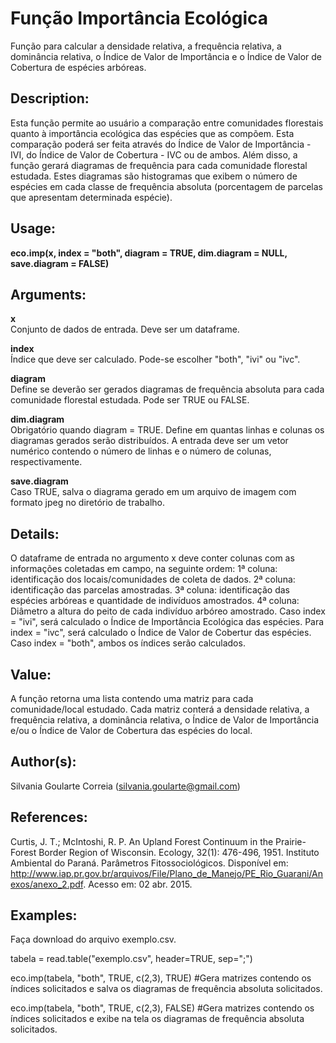 # Função Importância Ecológica #

Função para calcular a densidade relativa, a frequência relativa, a dominância relativa, o Índice de Valor de Importância e o Índice de Valor de Cobertura de espécies arbóreas.

## Description: ##

Esta função permite ao usuário a comparação entre comunidades florestais quanto à importância ecológica das espécies que as compõem. Esta comparação poderá ser feita através do Índice de Valor de Importância - IVI, do Índice de Valor de Cobertura - IVC ou de ambos. Além disso, a função gerará diagramas de frequência para cada comunidade florestal estudada. Estes diagramas são histogramas que exibem o número de espécies em cada classe de frequência absoluta (porcentagem de parcelas que apresentam determinada espécie).

## Usage: ##

**eco.imp(x, index = "both", diagram = TRUE, dim.diagram = NULL, save.diagram = FALSE)**

## Arguments: ##

**x**	              
Conjunto de dados de entrada. Deve ser um dataframe.

**index**			      
Índice que deve ser calculado. Pode-se escolher "both", "ivi" ou "ivc".

**diagram**			    
Define se deverão ser gerados diagramas de frequência absoluta para cada comunidade florestal estudada. Pode ser TRUE ou FALSE.

**dim.diagram**	    
Obrigatório quando diagram = TRUE. Define em quantas linhas e colunas os diagramas gerados serão distribuídos. A entrada deve ser um vetor numérico contendo o número de linhas e o número de colunas, respectivamente.

**save.diagram**	  
Caso TRUE, salva o diagrama gerado em um arquivo de imagem com formato jpeg no diretório de trabalho. 

## Details: ##

O dataframe de entrada no argumento x deve conter colunas com as informações coletadas em campo, na seguinte ordem:
	1ª coluna: identificação dos locais/comunidades de coleta de dados.
	2ª coluna: identificação das parcelas amostradas.
	3ª coluna: identificação das espécies arbóreas e quantidade de indivíduos amostrados.
	4ª coluna: Diâmetro a altura do peito de cada indivíduo arbóreo amostrado.
Caso index = "ivi", será calculado o Índice de Importância Ecológica das espécies. Para index = "ivc", será calculado o Índice de Valor de Cobertur das espécies. Caso index = "both", ambos os índices serão calculados.

## Value: ##

A função retorna uma lista contendo uma matriz para cada comunidade/local estudado. 
Cada matriz conterá a densidade relativa, a frequência relativa, a dominância relativa, o Índice de Valor de Importância e/ou o Índice de Valor de Cobertura das espécies do local.

## Author(s): ##

Silvania Goularte Correia (silvania.goularte@gmail.com)

## References: ##

Curtis, J. T.; McIntoshi, R. P. An Upland Forest Continuum in the Prairie-Forest Border Region of Wisconsin. Ecology, 32(1): 476-496, 1951.
Instituto Ambiental do Paraná. Parâmetros Fitossociológicos. Disponível em: <http://www.iap.pr.gov.br/arquivos/File/Plano_de_Manejo/PE_Rio_Guarani/Anexos/anexo_2.pdf>. Acesso em: 02 abr. 2015.

## Examples: ##
Faça download do arquivo exemplo.csv.

tabela = read.table("exemplo.csv", header=TRUE, sep=";")

eco.imp(tabela, "both", TRUE, c(2,3), TRUE) #Gera matrizes contendo os índices solicitados e salva os diagramas de frequência absoluta solicitados.

eco.imp(tabela, "both", TRUE, c(2,3), FALSE) #Gera matrizes contendo os índices solicitados e exibe na tela os diagramas de frequência absoluta solicitados.
